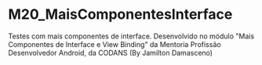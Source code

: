 # M20_MaisComponentesInterface
Testes com mais componentes de interface. Desenvolvido no módulo "Mais Componentes de Interface e View Binding" da Mentoria Profissão Desenvolvedor Android, da CODANS (By Jamilton Damasceno)
